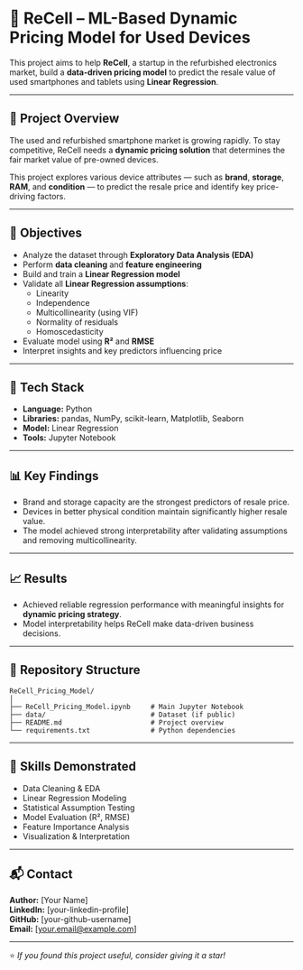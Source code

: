 # 📱 ReCell – ML-Based Dynamic Pricing Model for Used Devices

This project aims to help **ReCell**, a startup in the refurbished electronics market, build a **data-driven pricing model** to predict the resale value of used smartphones and tablets using **Linear Regression**.

---

## 🧠 Project Overview

The used and refurbished smartphone market is growing rapidly. To stay competitive, ReCell needs a **dynamic pricing solution** that determines the fair market value of pre-owned devices.

This project explores various device attributes — such as **brand**, **storage**, **RAM**, and **condition** — to predict the resale price and identify key price-driving factors.

---

## 🚀 Objectives

- Analyze the dataset through **Exploratory Data Analysis (EDA)**  
- Perform **data cleaning** and **feature engineering**
- Build and train a **Linear Regression model**
- Validate all **Linear Regression assumptions**:
  - Linearity
  - Independence
  - Multicollinearity (using VIF)
  - Normality of residuals
  - Homoscedasticity
- Evaluate model using **R²** and **RMSE**
- Interpret insights and key predictors influencing price

---

## 🧩 Tech Stack

- **Language:** Python  
- **Libraries:** pandas, NumPy, scikit-learn, Matplotlib, Seaborn  
- **Model:** Linear Regression  
- **Tools:** Jupyter Notebook  

---

## 📊 Key Findings

- Brand and storage capacity are the strongest predictors of resale price.  
- Devices in better physical condition maintain significantly higher resale value.  
- The model achieved strong interpretability after validating assumptions and removing multicollinearity.  

---

## 📈 Results

- Achieved reliable regression performance with meaningful insights for **dynamic pricing strategy**.  
- Model interpretability helps ReCell make data-driven business decisions.  

---

## 📂 Repository Structure

```
ReCell_Pricing_Model/
│
├── ReCell_Pricing_Model.ipynb     # Main Jupyter Notebook
├── data/                          # Dataset (if public)
├── README.md                      # Project overview
└── requirements.txt               # Python dependencies
```

---

## 🧩 Skills Demonstrated

- Data Cleaning & EDA  
- Linear Regression Modeling  
- Statistical Assumption Testing  
- Model Evaluation (R², RMSE)  
- Feature Importance Analysis  
- Visualization & Interpretation  

---

## 📬 Contact

**Author:** [Your Name]  
**LinkedIn:** [your-linkedin-profile]  
**GitHub:** [your-github-username]  
**Email:** [your.email@example.com]

---

⭐ *If you found this project useful, consider giving it a star!*